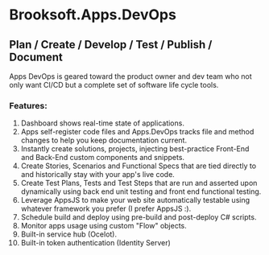 # Brooksoft.Apps.DevOps
## Plan / Create / Develop / Test / Publish / Document

Apps DevOps is geared toward the product owner and dev team who not only want CI/CD but a complete set of software life cycle tools. 

### Features:
1. Dashboard shows real-time state of applications.
1. Apps self-register code files and Apps.DevOps tracks file and method changes to help you keep documentation current.
2. Instantly create solutions, projects, injecting best-practice Front-End and Back-End custom components and snippets.
3. Create Stories, Scenarios and Functional Specs that are tied directly to and historically stay with your app's live code.
4. Create Test Plans, Tests and Test Steps that are run and asserted upon dynamically using back end unit testing and front end functional testing.
5. Leverage AppsJS to make your web site automatically testable using whatever framework you prefer (I prefer AppsJS :).
6. Schedule build and deploy using pre-build and post-deploy C# scripts.
7. Monitor apps usage using custom "Flow" objects.
8. Built-in service hub (Ocelot).
9. Built-in token authentication (Identity Server)
